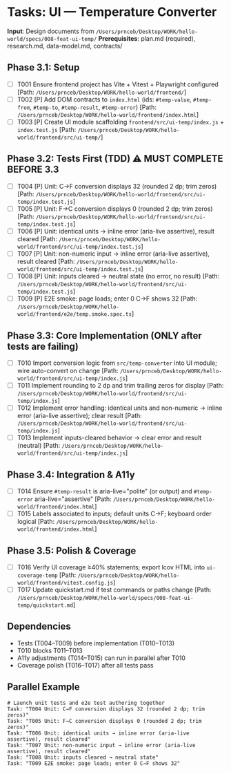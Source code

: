 # Tasks: UI — Temperature Converter

**Input**: Design documents from `/Users/prnceb/Desktop/WORK/hello-world/specs/008-feat-ui-temp/`
**Prerequisites**: plan.md (required), research.md, data-model.md, contracts/

## Phase 3.1: Setup
- [ ] T001 Ensure frontend project has Vite + Vitest + Playwright configured [Path: `/Users/prnceb/Desktop/WORK/hello-world/frontend/`]
- [ ] T002 [P] Add DOM contracts to `index.html` (ids: `#temp-value`, `#temp-from`, `#temp-to`, `#temp-result`, `#temp-error`) [Path: `/Users/prnceb/Desktop/WORK/hello-world/frontend/index.html`]
- [ ] T003 [P] Create UI module scaffolding `frontend/src/ui-temp/index.js` + `index.test.js` [Path: `/Users/prnceb/Desktop/WORK/hello-world/frontend/src/ui-temp/`]

## Phase 3.2: Tests First (TDD) ⚠️ MUST COMPLETE BEFORE 3.3
- [ ] T004 [P] Unit: C→F conversion displays 32 (rounded 2 dp; trim zeros) [Path: `/Users/prnceb/Desktop/WORK/hello-world/frontend/src/ui-temp/index.test.js`]
- [ ] T005 [P] Unit: F→C conversion displays 0 (rounded 2 dp; trim zeros) [Path: `/Users/prnceb/Desktop/WORK/hello-world/frontend/src/ui-temp/index.test.js`]
- [ ] T006 [P] Unit: identical units → inline error (aria-live assertive), result cleared [Path: `/Users/prnceb/Desktop/WORK/hello-world/frontend/src/ui-temp/index.test.js`]
- [ ] T007 [P] Unit: non-numeric input → inline error (aria-live assertive), result cleared [Path: `/Users/prnceb/Desktop/WORK/hello-world/frontend/src/ui-temp/index.test.js`]
- [ ] T008 [P] Unit: inputs cleared → neutral state (no error, no result) [Path: `/Users/prnceb/Desktop/WORK/hello-world/frontend/src/ui-temp/index.test.js`]
- [ ] T009 [P] E2E smoke: page loads; enter 0 C→F shows 32 [Path: `/Users/prnceb/Desktop/WORK/hello-world/frontend/e2e/temp.smoke.spec.ts`]

## Phase 3.3: Core Implementation (ONLY after tests are failing)
- [ ] T010 Import conversion logic from `src/temp-converter` into UI module; wire auto-convert on change [Path: `/Users/prnceb/Desktop/WORK/hello-world/frontend/src/ui-temp/index.js`]
- [ ] T011 Implement rounding to 2 dp and trim trailing zeros for display [Path: `/Users/prnceb/Desktop/WORK/hello-world/frontend/src/ui-temp/index.js`]
- [ ] T012 Implement error handling: identical units and non-numeric → inline error (aria-live assertive); clear result [Path: `/Users/prnceb/Desktop/WORK/hello-world/frontend/src/ui-temp/index.js`]
- [ ] T013 Implement inputs-cleared behavior → clear error and result (neutral) [Path: `/Users/prnceb/Desktop/WORK/hello-world/frontend/src/ui-temp/index.js`]

## Phase 3.4: Integration & A11y
- [ ] T014 Ensure `#temp-result` is aria-live="polite" (or output) and `#temp-error` aria-live="assertive" [Path: `/Users/prnceb/Desktop/WORK/hello-world/frontend/index.html`]
- [ ] T015 Labels associated to inputs; default units C→F; keyboard order logical [Path: `/Users/prnceb/Desktop/WORK/hello-world/frontend/index.html`]

## Phase 3.5: Polish & Coverage
- [ ] T016 Verify UI coverage ≥40% statements; export lcov HTML into `ui-coverage-temp` [Path: `/Users/prnceb/Desktop/WORK/hello-world/frontend/vitest.config.js`]
- [ ] T017 Update quickstart.md if test commands or paths change [Path: `/Users/prnceb/Desktop/WORK/hello-world/specs/008-feat-ui-temp/quickstart.md`]

## Dependencies
- Tests (T004–T009) before implementation (T010–T013)
- T010 blocks T011–T013
- A11y adjustments (T014–T015) can run in parallel after T010
- Coverage polish (T016–T017) after all tests pass

## Parallel Example
```
# Launch unit tests and e2e test authoring together
Task: "T004 Unit: C→F conversion displays 32 (rounded 2 dp; trim zeros)"
Task: "T005 Unit: F→C conversion displays 0 (rounded 2 dp; trim zeros)"
Task: "T006 Unit: identical units → inline error (aria-live assertive), result cleared"
Task: "T007 Unit: non-numeric input → inline error (aria-live assertive), result cleared"
Task: "T008 Unit: inputs cleared → neutral state"
Task: "T009 E2E smoke: page loads; enter 0 C→F shows 32"
```
